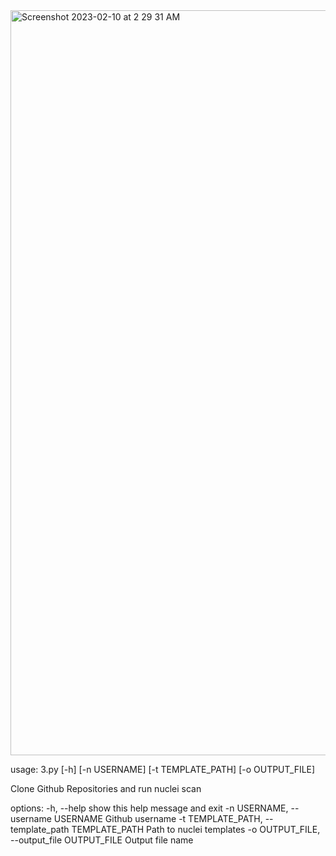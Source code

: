 



<img width="1192" alt="Screenshot 2023-02-10 at 2 29 31 AM" src="https://user-images.githubusercontent.com/83987293/217937790-e80c0422-4ec0-4f6f-8842-a9c70630aca1.png">

    
usage: 3.py [-h] [-n USERNAME] [-t TEMPLATE_PATH] [-o OUTPUT_FILE]

Clone Github Repositories and run nuclei scan

options:
  -h, --help            show this help message and exit
  -n USERNAME, --username USERNAME
                        Github username
  -t TEMPLATE_PATH, --template_path TEMPLATE_PATH
                        Path to nuclei templates
  -o OUTPUT_FILE, --output_file OUTPUT_FILE
                        Output file name
